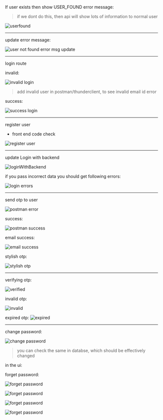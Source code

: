 If user exists then show USER_FOUND error message:

> if we dont do this, then api will show lots of information to normal user

![userfound](./img/user_found.png)

---

update error message:

![user not found error msg update](./img/userNotFoundUpdateErrMsg.png)

---

login route

invalid:

![invalid login](./img/loginInvalidCredentials.png)

> add invalid user in postman/thunderclient, to see invalid email id error

success:

![success login](./img/loginSuccess.png)

---

register user
- front end code check

![register user](./img/axiosFrontEnd.png)

---
update Login with backend 

![loginWithBackend](./img/loginWithBackend.png)

if you pass incorrect data you should get following errors:

![login errors](./img/loginErrors.png)

---
send otp to user

![postman error](./img/otpError.png)

success:

![postman success](./img/otpSuccess.png)

email success:

![email success](./img/otpSuccessEmail.png)

stylish otp:

![stylish otp](./img/StylishOtp.png)

---
verifying otp:

![verified](./img/otpVerified.png)

invalid otp:

![invalid](./img/incorrectOtp.png)

expired otp:
![expired](./img/expiredOtp.png)

---
change password:

![change password](./img/changePassword.png)

> you can check the same in databse, which should be effectively changed

in the ui:

forget password:

![forget password ](./img/forgetPasswd.png)

![forget password ](./img/forgetPassword2.png)

![forget password ](./img/forgetPassword3.png)

![forget password ](./img/forgetPassword4.png) 
